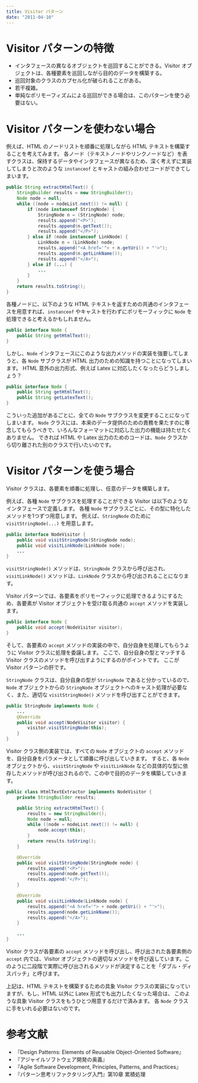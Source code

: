 ```yaml
---
title: Visitor パターン
date: "2011-04-10"
---
```


Visitor パターンの特徴
====

* インタフェースの異なるオブジェクトを巡回することができる。Visitor オブジェクトは、各種要素を巡回しながら目的のデータを構築する。
* 巡回対象のクラスのカプセル化が破られることがある。
* 若干複雑。
* 単純なポリモーフィズムによる巡回ができる場合は、このパターンを使う必要はない。

Visitor パターンを使わない場合
====

例えば、HTML のノードリストを順番に処理しながら HTML テキストを構築することを考えてみます。
各ノード（テキストノードやリンクノードなど）を表すクラスは、保持するデータやインタフェースが異なるため、深く考えずに実装してしまうと次のような ```instanceof``` とキャストの組み合わせコードができてしまいます。

```java
public String extractHtmlText() {
    StringBuilder results = new StringBuilder();
    Node node = null;
    while ((node = nodeList.next()) != null) {
        if (node instanceof StringNode) {
            StringNode n = (StringNode) node;
            results.append("<P>");
            results.append(n.getText());
            results.append("</P>");
        } else if (node instanceof LinkNode) {
            LinkNode n = (LinkNode) node;
            results.append("<A href='"> + n.getUri() + "'>");
            results.append(n.getLinkName());
            results.append("</A>");
        } else if (...) {
            ...
        }
    }
    return results.toString();
}
```

各種ノードに、以下のような HTML テキストを返すための共通のインタフェースを用意すれば、```instanceof``` やキャストを行わずにポリモーフィックに ```Node``` を処理できると考えるかもしれません。

```java
public interface Node {
    public String getHtmlText();
}
```

しかし、```Node``` インタフェースにこのような出力メソッドの実装を強要してしまうと、各 ```Node``` サブクラスが HTML 出力のための知識を持つことになってしまいます。
HTML 意外の出力形式、例えば Latex に対応したくなったらどうしましょう？

```java
public interface Node {
    public String getHtmlText();
    public String getLatexText();
}
```

こういった追加があるごとに、全ての ```Node``` サブクラスを変更することになってしまいます。
```Node``` クラスには、本来のデータ提供のための責務を果たすのに専念してもらうべきで、いろんなフォーマットに対応した出力の機能は持たせたくありません。
できれば HTML や Latex 出力のためのコードは、```Node``` クラスから切り離された別のクラスで行いたいのです。

Visitor パターンを使う場合
====

Visitor クラスは、各要素を順番に処理し、任意のデータを構築します。

例えば、各種 ```Node``` サブクラスを処理することができる Visitor は以下のようなインタフェースで定義します。
各種 ```Node``` サブクラスごとに、その型に特化したメソッドを1つずつ用意します。
例えば、```StringNode``` のために ```visitStringNode(...)``` を用意します。

```java
public interface NodeVisitor {
    public void visitStringNode(StringNode node);
    public void visitLinkNode(LinkNode node);
    ...
}
```

```visitStringNode()``` メソッドは、```StringNode``` クラスから呼び出され、```visitLinkNode()``` メソッドは、```LinkNode``` クラスから呼び出されることになります。

Visitor パターンでは、各要素をポリモーフィックに処理できるようにするため、各要素が Visitor オブジェクトを受け取る共通の ```accept``` メソッドを実装します。

```java
public interface Node {
    public void accept(NodeVisitor visitor);
}
```

そして、各要素の ```accept``` メソッドの実装の中で、自分自身を処理してもらうように Visitor クラスに処理を委譲します。
ここで、自分自身の型とマッチする Visitor クラスのメソッドを呼び出すようにするのがポイントです。
ここが Visitor パターンの肝です。

```StringNode``` クラスは、自分自身の型が ```StringNode``` であると分かっているので、```Node``` オブジェクトからの ```StringNode``` オブジェクトへのキャスト処理が必要なく、また、適切な ```visitStringNode()``` メソッドを呼び出すことができます。

```java
public StringNode implements Node {
    ...
    @Override
    public void accept(NodeVisitor visitor) {
        visitor.visitStringNode(this);
    }
}
```

Visitor クラス側の実装では、すべての ```Node``` オブジェクトの ```accept``` メソッドを、自分自身をパラメータとして順番に呼び出していきます。
すると、各 ```Node``` オブジェクトから、```visitStringNode``` や ```visitLinkNode``` などの具体的な型に依存したメソッドが呼び出されるので、この中で目的のデータを構築していきます。

```java
public class HtmlTextExtractor implements NodeVisitor {
    private StringBuilder results;

    public String extractHtmlText() {
        results = new StringBuilder();
        Node node = null;
        while ((node = nodeList.next()) != null) {
            node.accept(this);
        }
        return results.toString();
    }

    @Override
    public void visitStringNode(StringNode node) {
        results.append("<P>");
        results.append(node.getText());
        results.append("</P>");
    }

    @Override
    public void visitLinkNode(LinkNode node) {
        results.append("<A href='"> + node.getUri() + "'>");
        results.append(node.getLinkName());
        results.append("</A>");
    }

    ...
}
```

Visitor クラスが各要素の ```accept``` メソッドを呼び出し、呼び出された各要素側の ```accept``` 内では、Visitor オブジェクトの適切なメソッドを呼び返しています。このように二段階で実際に呼び出されるメソッドが決定することを「ダブル・ディスパッチ」と呼びます。

上記は、HTML テキストを構築するための具象 Visitor クラスの実装になっていますが、もし、HTML 以外に Latex 形式でも出力したくなった場合は、
このような具象 Visitor クラスをもうひとつ用意するだけで済みます。
各 ```Node``` クラスに手をいれる必要はないのです。

参考文献
====

* 『Design Patterns: Elements of Reusable Object-Oriented Software』
* 『アジャイルソフトウェア開発の奥義』
* 『Agile Software Development, Principles, Patterns, and Practices』
* 『パターン思考リファクタリング入門』第10章 累積処理

